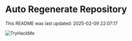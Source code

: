 # Auto Regenerate Repository

This README was last updated: 2025-02-09 22:07:17

 ![TryHackMe](https://tryhackme.com/badge/533634)